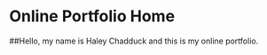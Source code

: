 Online Portfolio Home
==========
##Hello, my name is Haley Chadduck and this is my online portfolio. 
